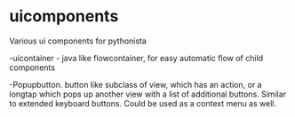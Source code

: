 uicomponents
============

Various ui components for pythonista

-uicontainer  -   java like flowcontainer, for easy automatic flow of child components

-Popupbutton.  button like subclass of view, which has an action, or a longtap which pops up another view with a list of additional buttons.  Similar to extended keyboard buttons.  Could be used as a context menu as well.
